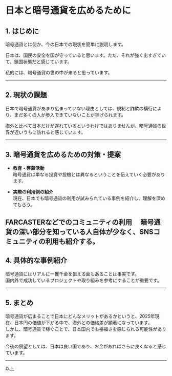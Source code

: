 # 日本と暗号通貨を広めるために

## 1. はじめに

暗号通貨とは何か、今の日本での現状を簡単に説明します。

日本は、国民の安全を国が守っていると思います。ただ、それが強く出すぎていて、鎖国状態だと感じています。

私的には、暗号通貨の世の中が来ると思っています。

---

## 2. 現状の課題

日本で暗号通貨があまり広まっていない理由としては、規制と詐欺の横行により、まだ多くの人が参入できていないことが挙げられます。

海外と比べて日本だけが遅れているというわけではありませんが、暗号通貨の世界が近いうちに訪れると感じています。

---

## 3. 暗号通貨を広めるための対策・提案

- **教育・啓蒙活動**  
  暗号通貨は単なる投資や投機とは異なるということを伝えていく必要があります。

- **実際の利用例の紹介**  
  現在、日本でも暗号通貨の利用が試みられている事例を紹介し、理解を深めてもらう。

**FARCASTERなどでのコミュニティの利用** 
　暗号通貨の深い部分を知っている人自体が少なく、SNSコミュニティの利用も紹介する。
---

## 4. 具体的な事例紹介

暗号通貨にはリアルに一攫千金を狙える面もあることは事実です。  
国内外で成功しているプロジェクトや取り組みを参考にすることが重要です。

---

## 5. まとめ

暗号通貨が広まることで日本にどんなメリットがあるかというと、2025年現在、日本円の価値が下がる中で、海外との価格差が顕著になっています。  
しかし、暗号通貨で稼ぐことで、日本国内でも裕福さを感じられる可能性があります。

今後の展望としては、日本は良い国であり、お金があればさらに良くなると感じています。

---

以上
